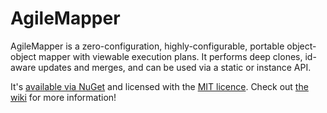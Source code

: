 # AgileMapper
AgileMapper is a zero-configuration, highly-configurable, portable object-object mapper with viewable execution 
plans. It performs deep clones, id-aware updates and merges, and can be used via a static or instance API.

It's [available via NuGet](https://www.nuget.org/packages/AgileObjects.AgileMapper) and licensed with the 
[MIT licence](https://github.com/agileobjects/AgileMapper/blob/master/LICENCE.md). Check out [the wiki](https://github.com/agileobjects/AgileMapper/wiki/Welcome!)
for more information!